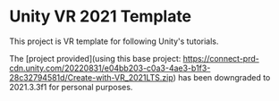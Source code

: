 # Unity VR 2021 Template

This project is VR template for following Unity's tutorials.

The [project provided](using this base project: https://connect-prd-cdn.unity.com/20220831/e04bb203-c0a3-4ae3-b1f3-28c32794581d/Create-with-VR_2021LTS.zip) has been downgraded to 2021.3.3f1 for personal purposes.
